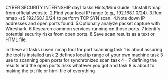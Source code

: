 CYBER SECURITY INTERNSHIP day1 tasks
Hints/Mini Guide:
1.Install Nmap from official website.
2.Find your local IP range (e.g., 192.168.1.0/24).
3.Run: nmap -sS 192.168.1.0/24 to perform TCP SYN scan.
4.Note down IP addresses and open ports found.
5.Optionally analyze packet capture with Wireshark.
6.Research common services running on those ports.
7.Identify potential security risks from open ports.
8.Save scan results as a text or HTML file.



in these all tasks i used nmap tool for port scanning 
task 1 is about assuring the tool is installed 
task 2 defines local ip range of your own machine 
task 3 use to scanning open ports for synchronized scan 
task 4 - 7 defining the results and the open ports risks whatever you got 
and task 8 is about to making the txt file or html file of everything 
